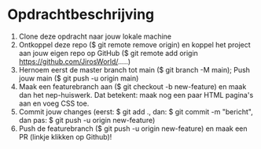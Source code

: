 # Opdrachtbeschrijving

1. Clone deze opdracht naar jouw lokale machine
2. Ontkoppel deze repo ($ git remote remove origin) en koppel het project aan jouw eigen repo op GitHub ($ git remote add origin https://github.com/JirosWorld/.....)
3. Hernoem eerst de master branch tot main ($ git branch -M main); Push jouw main ($ git push -u origin main)
4. Maak een featurebranch aan ($ git checkout -b new-feature) en maak dan het nep-huiswerk. Dat betekent: maak nog een paar HTML pagina's aan en voeg CSS toe.
5. Commit jouw changes (eerst: $ git add ., dan: $ git commit -m "bericht", dan pas: $ git push -u origin new-feature)
6. Push de featurebranch ($ git push -u origin new-feature) en maak een PR (linkje klikken op Github)!